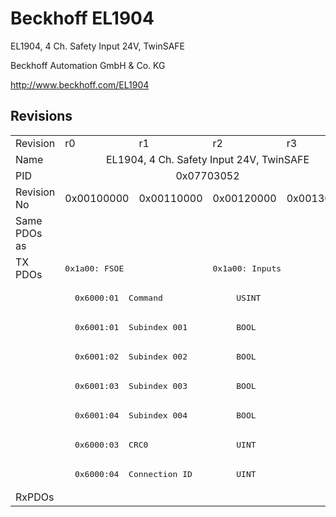 # Beckhoff EL1904

EL1904, 4 Ch. Safety Input 24V, TwinSAFE

Beckhoff Automation GmbH & Co. KG

http://www.beckhoff.com/EL1904

## Revisions
<table>
<tr>
<td>Revision</td>
<td>r0</td>
<td>r1</td>
<td>r2</td>
<td>r3</td>
</tr>
<tr>
<td>Name</td>
<td colspan=4 align="center">EL1904, 4 Ch. Safety Input 24V, TwinSAFE</td>
</tr>
<tr>
<td>PID</td>
<td colspan=4 align="center">0x07703052</td>
</tr>
<tr>
<td>Revision No</td>
<td>0x00100000</td>
<td>0x00110000</td>
<td>0x00120000</td>
<td>0x00130000</td>
</tr>
<tr>
<td>Same PDOs as</td>
<td colspan=4 align="center"></td>
</tr>
<tr>
<td rowspan=8 valign=top>TX PDOs</td>
<td colspan=2 align="left"><pre>0x1a00: FSOE </pre></td>
<td colspan=2 align="left"><pre>0x1a00: Inputs</pre></td>
<td></td>
</tr>
<tr>
<td colspan=4 align="left"><pre>  0x6000:01  Command               USINT</pre></td>
</tr>
<tr>
<td colspan=4 align="left"><pre>  0x6001:01  Subindex 001          BOOL</pre></td>
</tr>
<tr>
<td colspan=4 align="left"><pre>  0x6001:02  Subindex 002          BOOL</pre></td>
</tr>
<tr>
<td colspan=4 align="left"><pre>  0x6001:03  Subindex 003          BOOL</pre></td>
</tr>
<tr>
<td colspan=4 align="left"><pre>  0x6001:04  Subindex 004          BOOL</pre></td>
</tr>
<tr>
<td colspan=4 align="left"><pre>  0x6000:03  CRC0                  UINT</pre></td>
</tr>
<tr>
<td colspan=4 align="left"><pre>  0x6000:04  Connection ID         UINT</pre></td>
</tr>
<tr>
<td>RxPDOs</td>
<td colspan=4 align="left"></td>
</tr>
</table>
